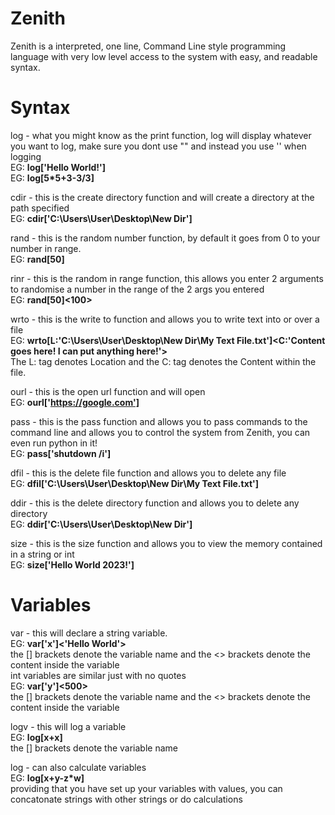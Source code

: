 # Zenith
Zenith is a interpreted, one line, Command Line style programming language with very low level access to the system with easy, and readable syntax.

# Syntax

log - what you might know as the print function, log will display whatever you want to log, make sure you dont use "" and instead you use '' when logging<br>
EG: <b>log['Hello World!']<br></b>
EG: <b>log[5*5+3-3/3]<br></b>

cdir - this is the create directory function and will create a directory at the path specified<br>
EG: <b>cdir['C:\Users\User\Desktop\New Dir']<br></b>

rand - this is the random number function, by default it goes from 0 to your number in range.<br>
EG: <b>rand[50]<br></b>

rinr - this is the random in range function, this allows you enter 2 arguments to randomise a number in the range of the 2 args you entered<br>
EG: <b>rand[50]<100><br></b>

wrto - this is the write to function and allows you to write text into or over a file<br>
EG: <b>wrto[L:'C:\Users\User\Desktop\New Dir\My Text File.txt']<C:'Content goes here! I can put anything here!'><br></b>
The L: tag denotes Location and the C: tag denotes the Content within the file.<br>

ourl - this is the open url function and will open <br>
EG: <b>ourl['https://google.com']<br></b>

pass - this is the pass function and allows you to pass commands to the command line and allows you to control the system from Zenith, you can even run python in it!<br>
EG: <b>pass['shutdown /i']<br></b>
 
dfil - this is the delete file function and allows you to delete any file<br>
EG: <b>dfil['C:\Users\User\Desktop\New Dir\My Text File.txt']<br></b>
 
ddir - this is the delete directory function and allows you to delete any directory<br>
EG: <b>ddir['C:\Users\User\Desktop\New Dir']<br></b>
 
size - this is the size function and allows you to view the memory contained in a string or int<br>
EG: <b>size['Hello World 2023!']<br></b>

# Variables
var - this will declare a string variable.<br>
EG: <b>var['x']<'Hello World'></b><br>
the [] brackets denote the variable name and the <> brackets denote the content inside the variable<br>
int variables are similar just with no quotes<br>
EG: <b>var['y']<500></b><br>
the [] brackets denote the variable name and the <> brackets denote the content inside the variable<br>
 
logv - this will log a variable<br>
EG: <b>log[x+x]</b><br>
the [] brackets denote the variable name<br>
 
log - can also calculate variables<br>
EG: <b>log[x+y-z*w]</b><br>
providing that you have set up your variables with values, you can concatonate strings with other strings or do calculations<br>

